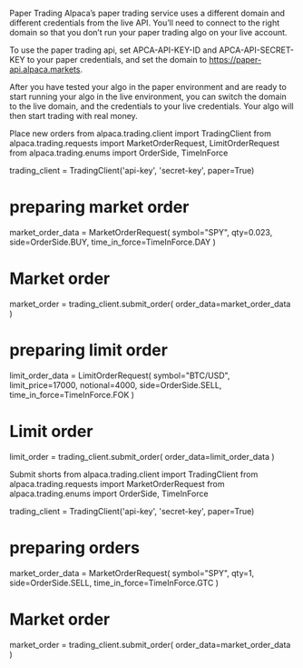 Paper Trading
Alpaca’s paper trading service uses a different domain and different credentials from the live API. You’ll need to connect to the right domain so that you don’t run your paper trading algo on your live account.

To use the paper trading api, set APCA-API-KEY-ID and APCA-API-SECRET-KEY to your paper credentials, and set the domain to https://paper-api.alpaca.markets.

After you have tested your algo in the paper environment and are ready to start running your algo in the live environment, you can switch the domain to the live domain, and the credentials to your live credentials. Your algo will then start trading with real money.

Place new orders
from alpaca.trading.client import TradingClient
from alpaca.trading.requests import MarketOrderRequest, LimitOrderRequest
from alpaca.trading.enums import OrderSide, TimeInForce

trading_client = TradingClient('api-key', 'secret-key', paper=True)

# preparing market order
market_order_data = MarketOrderRequest(
                    symbol="SPY",
                    qty=0.023,
                    side=OrderSide.BUY,
                    time_in_force=TimeInForce.DAY
                    )

# Market order
market_order = trading_client.submit_order(
                order_data=market_order_data
               )

# preparing limit order
limit_order_data = LimitOrderRequest(
                    symbol="BTC/USD",
                    limit_price=17000,
                    notional=4000,
                    side=OrderSide.SELL,
                    time_in_force=TimeInForce.FOK
                   )

# Limit order
limit_order = trading_client.submit_order(
                order_data=limit_order_data
              )


Submit shorts
from alpaca.trading.client import TradingClient
from alpaca.trading.requests import MarketOrderRequest
from alpaca.trading.enums import OrderSide, TimeInForce

trading_client = TradingClient('api-key', 'secret-key', paper=True)

# preparing orders
market_order_data = MarketOrderRequest(
                    symbol="SPY",
                    qty=1,
                    side=OrderSide.SELL,
                    time_in_force=TimeInForce.GTC
                    )

# Market order
market_order = trading_client.submit_order(
                order_data=market_order_data
               )      